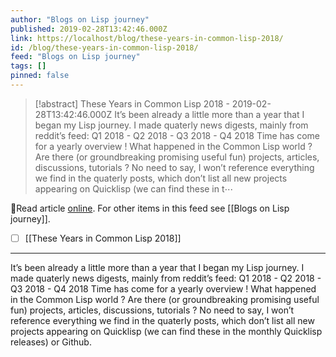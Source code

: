 ```yaml
---
author: "Blogs on Lisp journey"
published: 2019-02-28T13:42:46.000Z
link: https://localhost/blog/these-years-in-common-lisp-2018/
id: /blog/these-years-in-common-lisp-2018/
feed: "Blogs on Lisp journey"
tags: []
pinned: false
---
```

> [!abstract] These Years in Common Lisp 2018 - 2019-02-28T13:42:46.000Z
> It’s been already a little more than a year that I began my Lisp journey. I made quaterly news digests, mainly from reddit’s feed: Q1 2018 - Q2 2018 - Q3 2018 - Q4 2018 Time has come for a yearly overview ! What happened in the Common Lisp world ? Are there (or groundbreaking promising useful fun) projects, articles, discussions, tutorials ? No need to say, I won’t reference everything we find in the quaterly posts, which don’t list all new projects appearing on Quicklisp (we can find these in t⋯

🔗Read article [online](https://localhost/blog/these-years-in-common-lisp-2018/). For other items in this feed see [[Blogs on Lisp journey]].

- [ ] [[These Years in Common Lisp 2018]]
- - -
It’s been already a little more than a year that I began my Lisp journey. I made quaterly news digests, mainly from reddit’s feed: Q1 2018 - Q2 2018 - Q3 2018 - Q4 2018 Time has come for a yearly overview ! What happened in the Common Lisp world ? Are there (or groundbreaking promising useful fun) projects, articles, discussions, tutorials ? No need to say, I won’t reference everything we find in the quaterly posts, which don’t list all new projects appearing on Quicklisp (we can find these in the monthly Quicklisp releases) or Github.
